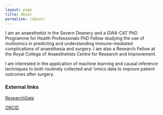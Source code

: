 ```yaml
---
layout: page
title: About
permalink: /about/
---
```


I am an anaesthetist in the Severn Deanery and a GW4-CAT PhD Programme for Health Professionals PhD Fellow studying the use of multiomics in predicting and understanding immune-mediated complications of anaesthesia and surgery. I am also a Research Fellow at the Royal College of Anaesthetists Centre for Research and Improvement.

I am interested in the application of machine learning and causal inference techniques to both routinely collected and 'omics data to improve patient outcomes after surgery.

### External links

[ResearchGate](https://www.researchgate.net/profile/Richard-Armstrong-2)

[ORCID](https://orcid.org/0000-0001-9479-0143)
